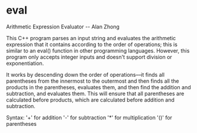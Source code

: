 # eval
Arithmetic Expression Evaluator -- Alan Zhong

This C++ program parses an input string and evaluates the arithmetic expression that it contains according to the order
of operations; this is similar to an eval() function in other programming languages. However, this program only accepts
integer inputs and doesn't support division or exponentiation. 

It works by descending down the order of operations––it finds all parentheses from the innermost to the outermost and then finds
all the products in the parentheses, evaluates them, and then find the addition and subtraction, and evaluates them. This will
ensure that all parentheses are calculated before products, which are calculated before addition and subtraction. 

Syntax:
'+' for addition
'-' for subtraction
'*' for multiplication
'()' for parentheses
